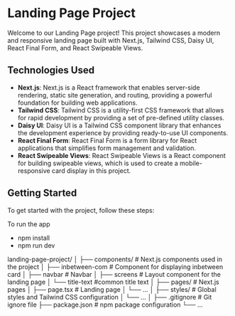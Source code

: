 # Landing Page Project

Welcome to our Landing Page project! This project showcases a modern and responsive landing page built with Next.js, Tailwind CSS, Daisy UI, React Final Form, and React Swipeable Views.

## Technologies Used

- **Next.js**: Next.js is a React framework that enables server-side rendering, static site generation, and routing, providing a powerful foundation for building web applications.
- **Tailwind CSS**: Tailwind CSS is a utility-first CSS framework that allows for rapid development by providing a set of pre-defined utility classes.
- **Daisy UI**: Daisy UI is a Tailwind CSS component library that enhances the development experience by providing ready-to-use UI components.
- **React Final Form**: React Final Form is a form library for React applications that simplifies form management and validation.
- **React Swipeable Views**: React Swipeable Views is a React component for building swipeable views, which is used to create a mobile-responsive card display in this project.

## Getting Started

To get started with the project, follow these steps:

To run the app 

- npm install
- npm run dev


landing-page-project/
│
├── components/          # Next.js components used in the project
│   ├── inbetween-com         # Component for displaying inbetween card
│   ├── navbar         # Navbar
│   ├── screens       # Layout component for the landing page
│   └── title-text      #common title text
│
├── pages/               # Next.js pages
│   ├── page.tsx        # Landing page
│   └── ...
│
├── styles/              # Global styles and Tailwind CSS configuration
│   └── ...
│
├── .gitignore           # Git ignore file
├── package.json         # npm package configuration
└── ...

